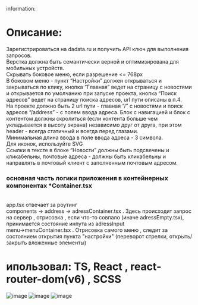 information:

# Описание:

Зарегистрироваться на dadata.ru и получить API ключ для выполнения запросов.
<br/>
Верстка должна быть семантически верной и оптимизирована для мобильных устройств.
<br/>
Скрывать боковое меню, если разрешение <= 768px
<br/>
В боковом меню - пункт “Настройки” должен открываться и закрываться по клику, кнопка “Главная” ведет на страницу с новостями и открывается по умолчанию при запуске проекта, кнопка “Поиск адресов” ведет на страницу поиска адресов, url пути описаны в п.4.
<br/>
На проекте должно быть 2 url пути - главная “/” с новостями и поиск адресов “/address” - c полем ввода адреса.
Блок с навигацией и блок с контентом должны скролиться (если контента больше чем укладывается в высоту экрана) независимо друг от друга, при этом header - всегда статичный и всегда перед глазами.
<br/>
Минимальная длина ввода в поле ввода адреса - 3 символа.
<br/>
Для иконок, используйте SVG
<br/>
Ссылки в тексте в блоке “Новости” должны быть подсвечены и кликабельны, почтовые адреса - должны быть кликабельны и направлять в почтовый клиент с заполненным почтовым адресом.

### основная часть логики приложения в контейнерных компонентах \*Container.tsx

<br/>
app.tsx отвечает за роутинг
<br/>
components -> address -> adressContainer.tsx . Здесь происходит запрос на сервер , отрисовка , если что-то совпало (иначе adressEmpty.tsx), принимается состояние инпута из adressInput
<br/>
menu->menuContainer.tsx . Отрисовка самого меню , следит за состоянием открытия пункта "настройки" (переворот стрелки, открыть/закрыть вложенные элементы)
<br/>

# ипользовал: TS, React , react-router-dom(v6) , SCSS

![image](https://user-images.githubusercontent.com/97777490/198045460-b8784704-744a-44bd-be5f-cedee750ab9d.png)
![image](https://user-images.githubusercontent.com/97777490/198045555-37842618-692b-4041-b9d3-8eee3b7fec50.png)
![image](https://user-images.githubusercontent.com/97777490/198045728-b565d831-57a1-4c12-9603-42b8823e09a8.png)




